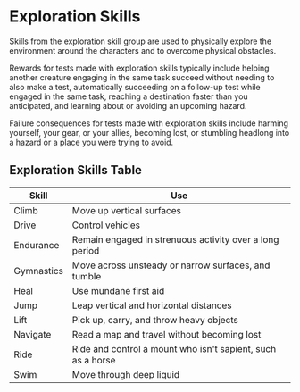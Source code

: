# Exploration Skills

Skills from the exploration skill group are used to physically explore the environment around the characters and to overcome physical obstacles.

Rewards for tests made with exploration skills typically include helping another creature engaging in the same task succeed without needing to also make a test, automatically succeeding on a follow-up test while engaged in the same task, reaching a destination faster than you anticipated, and learning about or avoiding an upcoming hazard.

Failure consequences for tests made with exploration skills include harming yourself, your gear, or your allies, becoming lost, or stumbling headlong into a hazard or a place you were trying to avoid.

## Exploration Skills Table

| Skill      | Use                                                         |
| ---------- | ----------------------------------------------------------- |
| Climb      | Move up vertical surfaces                                   |
| Drive      | Control vehicles                                            |
| Endurance  | Remain engaged in strenuous activity over a long period     |
| Gymnastics | Move across unsteady or narrow surfaces, and tumble         |
| Heal       | Use mundane first aid                                       |
| Jump       | Leap vertical and horizontal distances                      |
| Lift       | Pick up, carry, and throw heavy objects                     |
| Navigate   | Read a map and travel without becoming lost                 |
| Ride       | Ride and control a mount who isn't sapient, such as a horse |
| Swim       | Move through deep liquid                                    |

